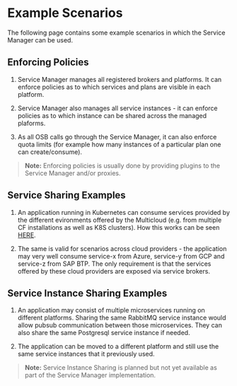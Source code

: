 # Example Scenarios

The following page contains some example scenarios in which the Service Manager can be used.

## Enforcing Policies

1. Service Manager manages all registered brokers and platforms. It can enforce policies as to which services and plans are visible in each platform.

2. Service Manager also manages all service instances - it can enforce policies as to which instance can be shared across the managed plaforms.

3. As all OSB calls go through the Service Manager, it can also enforce quota limits (for example how many instances of a particular plan one can create/consume).

>**Note:** Enforcing policies is usually done by providing plugins to the Service Manager and/or proxies.

## Service Sharing Examples

1. An application running in Kubernetes can consume services provided by the different evironments offered by the Multicloud (e.g. from multiple CF installations as well as K8S clusters). How this works can be seen [HERE](https://youtu.be/AYULBewzEwI).

2. The same is valid for scenarios across cloud providers - the application may very well consume service-x from Azure, service-y from GCP and service-z from SAP BTP. The only requirement is that the services offered by these cloud providers are exposed via service brokers.

## Service Instance Sharing Examples

1. An application may consist of multiple microservices running on different platforms. Sharing the same RabbitMQ service instance would allow pubsub communication between those microservices. They can also share the same Postgresql service instance if needed.

2. The application can be moved to a different platform and still use the same service instances that it previously used.

>**Note:** Service Instance Sharing is planned but not yet available as part of the Service Manager implementation.